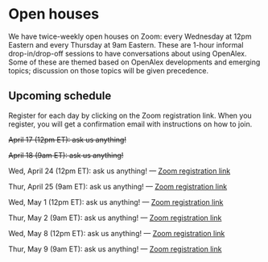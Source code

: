 # Open houses

We have twice-weekly open houses on Zoom: every Wednesday at 12pm Eastern and every Thursday at 9am Eastern. These are 1-hour informal drop-in/drop-off sessions to have conversations about using OpenAlex. Some of these are themed based on OpenAlex developments and emerging topics; discussion on those topics will be given precedence.

## Upcoming schedule

Register for each day by clicking on the Zoom registration link. When you register, you will get a confirmation email with instructions on how to join.

~~April 17 (12pm ET): ask us anything!~~

~~April 18 (9am ET): ask us anything!~~

Wed, April 24 (12pm ET): ask us anything! — [Zoom registration link](https://zoom.us/meeting/register/tJcqfumuqzotGtZLGMHJvrTP3oBDQOlAmRYJ)

Thur, April 25 (9am ET): ask us anything! — [Zoom registration link](https://zoom.us/j/97617343070?pwd=ME9tREc2NnJTaENGOU8zR0xjWXBEZz09)

Wed, May 1 (12pm ET): ask us anything! — [Zoom registration link](https://zoom.us/meeting/register/tJEkf-msqjoiH9UNDnmWOQK94gt7Tm0fOlGD)

Thur, May 2 (9am ET): ask us anything! — [Zoom registration link](https://zoom.us/meeting/register/tJEldu-qrjwiEtIsLAUv2PG-PHZ4HAdhWGWJ)

Wed, May 8 (12pm ET): ask us anything! — [Zoom registration link](https://zoom.us/meeting/register/tJUqc--rrT4iEtyHuogAWO4P9qai3dAGKzWU)

Thur, May 9 (9am ET): ask us anything! — [Zoom registration link](https://zoom.us/meeting/register/tJEuceqppjgvE9RGrIfdC9GUWvTC7KueK-I4)
